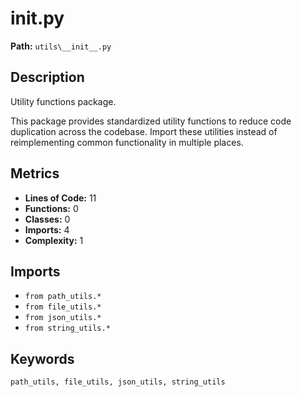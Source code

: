 # __init__.py

**Path:** `utils\__init__.py`

## Description

Utility functions package.

This package provides standardized utility functions to reduce code duplication
across the codebase. Import these utilities instead of reimplementing common
functionality in multiple places.

## Metrics

- **Lines of Code:** 11
- **Functions:** 0
- **Classes:** 0
- **Imports:** 4
- **Complexity:** 1

## Imports

- `from path_utils.*`
- `from file_utils.*`
- `from json_utils.*`
- `from string_utils.*`

## Keywords

`path_utils, file_utils, json_utils, string_utils`


